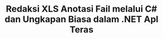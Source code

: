 ---
############################# Static ############################
layout: "auto-gen-gist"
draft: false
path: "ms/redaction/net/annotation/xls"
otherformats: CSV DOC DOCM DOCX DOT DOTM DOTX PDF POT POTM PPS PPSM PPSX PPT PPTM PPTX RTF XLSM XLSX XLT XLTM XLTX  

############################# Head ############################
head_title: "Sunting Anotasi dalam XLS Dokumen menggunakan Ungkapan Biasa melalui .NET Teras"
head_description: "Menyunting maklumat sensitif dalam anotasi menggunakan ungkapan biasa daripada dokumen format yang berbeza"

############################# Header ############################
title: "Redaksi XLS Anotasi Fail melalui C# dan Ungkapan Biasa dalam .NET Apl Teras"
description: "Cari dan alih keluar maklumat sensitif daripada Dokumen Office & OpenOffice, Hamparan & Pembentangan serta XLS pada Windows, Linux & macOS"

################### SubMenu/Download Button #####################
submenu:
    enable: true

############################# About ############################
about:
    enable: true
    title: "Redaksi Anotasi Dokumen untuk .NET API"
    content: |
        Antara muka bebas format tunggal untuk pembersihan maklumat sensitif dan terperingkat daripada dokumen dan imej PDF, Word, Excel, PowerPoint, termasuk keupayaan untuk menukar metadata dan mengalih keluar anotasi. Dengan alat GroupDocs.Redaction for .NET anda boleh menyunting maklumat terperingkat dan menyimpan dokumen yang disunting dalam PDF, mengubah semua halaman menjadi imej raster atau menyimpan dokumen dalam format asalnya untuk pengeditan selanjutnya.

############################# Steps ############################
steps:
    enable: true
    title_left: "Sunting Anotasi daripada XLS menggunakan Ungkapan Biasa melalui C#"
    content_left: |
        [GroupDocs.Redaction](ms//redaction/net/) membenarkan .NET pembangun menggunakan kekuatan penuh ungkapan biasa untuk menyunting fail XLS dengan beberapa langkah mudah.

        *   Buat contoh kelas [Redactor](https://apireference.groupdocs.com/redaction/net/groupdocs.redaction/redactor) & muatkan fail XLS
        *   Buat contoh kelas [AnnotationRedaction](https://apireference.groupdocs.com/redaction/net/groupdocs.redaction.redactions/annotationredaction) untuk mencari dan menggantikan ulasan
        *   Panggil kaedah [Redactor.Apply](https://apireference.groupdocs.com/redaction/net/groupdocs.redaction/redactor/methods/apply/index) dengan objek AnnotationRedaction
        
    title_right: "Cara menggunakan GroupDocs Redaction API"
    content_right: |
        Pasang pakej daripada baris arahan sebagai ```nuget install GroupDocs.Redaction``` atau melalui Package Manager Console of Visual Studio dengan ```Install-Package GroupDocs.Redaction```. 
        Sebagai alternatif, dapatkan pemasang MSI luar talian atau DLL dalam fail ZIP daripada [muat turun](https://downloads.groupdocs.com/redaction/net) dan rujuknya dalam projek anda secara manual.  
        
    code: |
        ```cs
        using (Redactor redactor = new Redactor(@"sample.xls"))
        {
        	redactor.Apply(new AnnotationRedaction("(?im:john)", "[redacted]"));
        	redactor.Save();
        }
        ```

############################# Demos ############################
demos:
    enable: true
############################# About Formats ############################
about_formats:
    enable: true
############################# More Formats ############################
more_formats:
    enable: true

############################# Back to top ###############################
back_to_top:
    enable: true
---